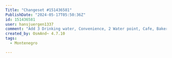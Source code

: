 ```yaml
---
Title: "Changeset #151436581"
PublishDate: "2024-05-17T05:50:36Z"
id: 151436581
user: hansjuergen1337
comment: "Add 3 Drinking water, Convenience, 2 Water point, Cafe, Bakery, Toilets."
created_by: OsmAnd~ 4.7.10
tags:
  - Montenegro

---
```

